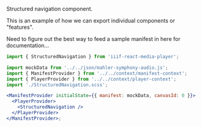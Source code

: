 Structured navigation component.

This is an example of how we can export individual components or "features".

Need to figure out the best way to feed a sample manifest in here for documentation...

```js static
import { StructuredNavigation } from 'iiif-react-media-player';
```

```jsx inside Markdown
import mockData from '../../json/mahler-symphony-audio.js';
import { ManifestProvider } from '../../context/manifest-context';
import { PlayerProvider } from '../../context/player-context';
import './StructuredNavigation.scss';

<ManifestProvider initialState={{ manifest: mockData, canvasId: 0 }}>
  <PlayerProvider>
    <StructuredNavigation />
  </PlayerProvider>
</ManifestProvider>;
```
